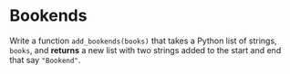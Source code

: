 # Bookends

Write a function `add_bookends(books)` that takes a Python list of strings, `books`, 
and **returns** a new list with two strings added to the start and end that say `"Bookend"`.
